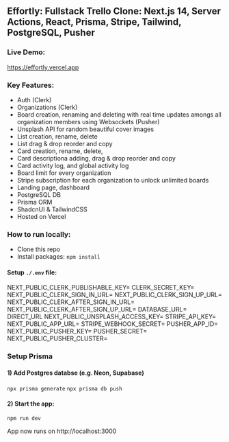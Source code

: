 ## Effortly: Fullstack Trello Clone: Next.js 14, Server Actions, React, Prisma, Stripe, Tailwind, PostgreSQL, Pusher

### Live Demo:

https://effortly.vercel.app

### Key Features:

-   Auth (Clerk)
-   Organizations (Clerk)
-   Board creation, renaming and deleting with real time updates amongs all organization members using Websockets (Pusher)
-   Unsplash API for random beautiful cover images
-   List creation, rename, delete
-   List drag & drop reorder and copy
-   Card creation, rename, delete,
-   Card descriptiona adding, drag & drop reorder and copy
-   Card activity log, and global activity log
-   Board limit for every organization
-   Stripe subscription for each organization to unlock unlimited boards
-   Landing page, dashboard
-   PostgreSQL DB
-   Prisma ORM
-   ShadcnUI & TailwindCSS
-   Hosted on Vercel

### How to run locally:

-   Clone this repo
-   Install packages: `npm install`

#### Setup `./.env` file:

NEXT_PUBLIC_CLERK_PUBLISHABLE_KEY=
CLERK_SECRET_KEY=
NEXT_PUBLIC_CLERK_SIGN_IN_URL=
NEXT_PUBLIC_CLERK_SIGN_UP_URL=
NEXT_PUBLIC_CLERK_AFTER_SIGN_IN_URL=
NEXT_PUBLIC_CLERK_AFTER_SIGN_UP_URL=
DATABASE_URL=
DIRECT_URL
NEXT_PUBLIC_UNSPLASH_ACCESS_KEY=
STRIPE_API_KEY=
NEXT_PUBLIC_APP_URL=
STRIPE_WEBHOOK_SECRET=
PUSHER_APP_ID=
NEXT_PUBLIC_PUSHER_KEY=
PUSHER_SECRET=
NEXT_PUBLIC_PUSHER_CLUSTER=

### Setup Prisma

#### 1) Add Postgres databse (e.g. Neon, Supabase)

`npx prisma generate`
`npx prisma db push`

#### 2) Start the app:

`npm run dev`

App now runs on http://localhost:3000
